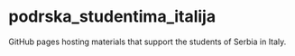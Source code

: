 # podrska_studentima_italija
GitHub pages hosting materials that support the students of Serbia in Italy.
